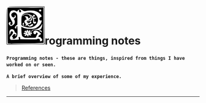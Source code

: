 # <img src="atk2-programming-notes-resources/resources/1197118465618962200ryanlerch_Decorative_Letter_Set_17.svg.hi.png" alt="P" width="100" height="100"/>rogramming notes

**`Programming notes - these are things, inspired from things I have worked on or seen.`**

**`A brief overview of some of my experience.`**

> [References](atk2-programming-notes-resources/programming-notes-main-page-references.md)

---
